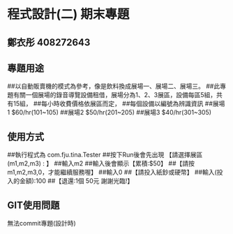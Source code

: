 # 程式設計(二) 期末專題
## 鄭衣彤 408272643 

## 專題用途

##以自動販賣機的模式為參考，像是飲料換成展場一、展場二、展場三。
##此專題有關一個展場的錄音導覽設備租借，展場分為1、2、3展區，設備每區5組，共有15組，
##每小時收費價格依展區而定，
##每個設備以編號為辨識資訊
##展場1 $60/hr(101~105)
##展場2 $50/hr(201~205)
##展場3 $40/hr(301~305)
## 使用方式
##執行程式為 com.fju.tina.Tester
##按下Run後會先出現
【請選擇展區(m1,m2,m3) : 】
##輸入m2
##輸入後會顯示【累積:$50】
##【請按m1,m2,m3,0，才能繼續服務喔】
##輸入0
##【請投入紙鈔或硬幣】
##輸入(投入的金額):100
##【退還:1個 50元
謝謝光臨!】

## GIT使用問題
無法commit專題(設計時)
